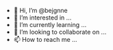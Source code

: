 - 👋 Hi, I’m @bejgnne
- 👀 I’m interested in ...
- 🌱 I’m currently learning ...
- 💞️ I’m looking to collaborate on ...
- 📫 How to reach me ...

<!---
bejgnne/bejgnne is a ✨ special ✨ repository because its `README.md` (this file) appears on your GitHub profile.
You can click the Preview link to take a look at your changes.
--->

